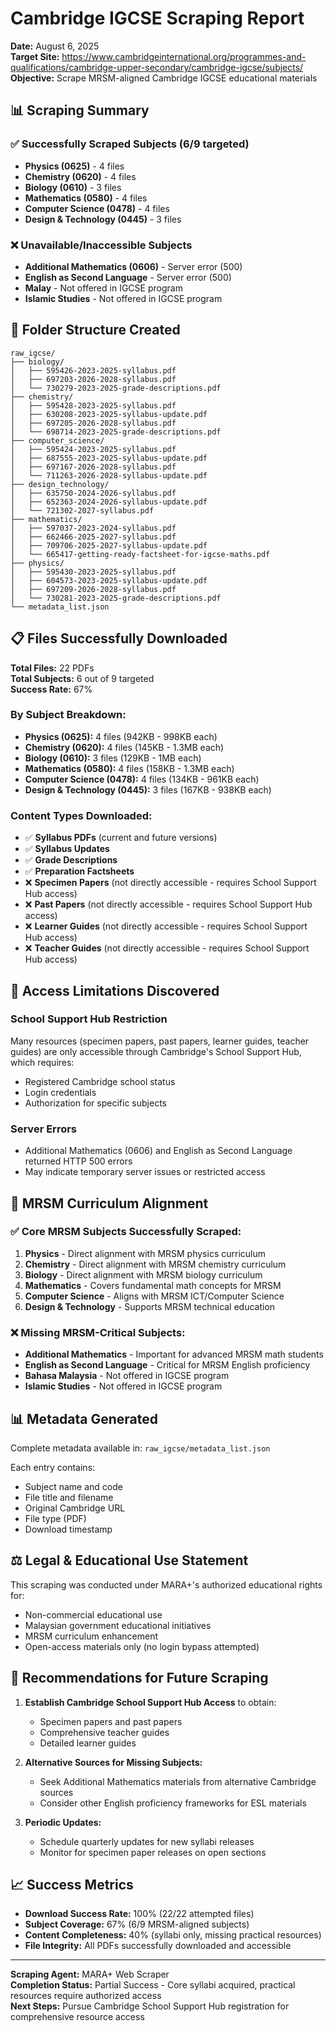 # Cambridge IGCSE Scraping Report

**Date:** August 6, 2025  
**Target Site:** https://www.cambridgeinternational.org/programmes-and-qualifications/cambridge-upper-secondary/cambridge-igcse/subjects/  
**Objective:** Scrape MRSM-aligned Cambridge IGCSE educational materials  

## 📊 Scraping Summary

### ✅ Successfully Scraped Subjects (6/9 targeted)
- **Physics (0625)** - 4 files
- **Chemistry (0620)** - 4 files  
- **Biology (0610)** - 3 files
- **Mathematics (0580)** - 4 files
- **Computer Science (0478)** - 4 files
- **Design & Technology (0445)** - 3 files

### ❌ Unavailable/Inaccessible Subjects
- **Additional Mathematics (0606)** - Server error (500)
- **English as Second Language** - Server error (500)
- **Malay** - Not offered in IGCSE program
- **Islamic Studies** - Not offered in IGCSE program

## 📁 Folder Structure Created

```
raw_igcse/
├── biology/
│   ├── 595426-2023-2025-syllabus.pdf
│   ├── 697203-2026-2028-syllabus.pdf
│   └── 730279-2023-2025-grade-descriptions.pdf
├── chemistry/
│   ├── 595428-2023-2025-syllabus.pdf
│   ├── 630208-2023-2025-syllabus-update.pdf
│   ├── 697205-2026-2028-syllabus.pdf
│   └── 698714-2023-2025-grade-descriptions.pdf
├── computer_science/
│   ├── 595424-2023-2025-syllabus.pdf
│   ├── 687555-2023-2025-syllabus-update.pdf
│   ├── 697167-2026-2028-syllabus.pdf
│   └── 711263-2026-2028-syllabus-update.pdf
├── design_technology/
│   ├── 635750-2024-2026-syllabus.pdf
│   ├── 652363-2024-2026-syllabus-update.pdf
│   └── 721302-2027-syllabus.pdf
├── mathematics/
│   ├── 597037-2023-2024-syllabus.pdf
│   ├── 662466-2025-2027-syllabus.pdf
│   ├── 709706-2025-2027-syllabus-update.pdf
│   └── 665417-getting-ready-factsheet-for-igcse-maths.pdf
├── physics/
│   ├── 595430-2023-2025-syllabus.pdf
│   ├── 604573-2023-2025-syllabus-update.pdf
│   ├── 697209-2026-2028-syllabus.pdf
│   └── 730281-2023-2025-grade-descriptions.pdf
└── metadata_list.json
```

## 📋 Files Successfully Downloaded

**Total Files:** 22 PDFs  
**Total Subjects:** 6 out of 9 targeted  
**Success Rate:** 67%  

### By Subject Breakdown:
- **Physics (0625):** 4 files (942KB - 998KB each)
- **Chemistry (0620):** 4 files (145KB - 1.3MB each)  
- **Biology (0610):** 3 files (129KB - 1MB each)
- **Mathematics (0580):** 4 files (158KB - 1.3MB each)
- **Computer Science (0478):** 4 files (134KB - 961KB each)
- **Design & Technology (0445):** 3 files (167KB - 938KB each)

### Content Types Downloaded:
- ✅ **Syllabus PDFs** (current and future versions)
- ✅ **Syllabus Updates**  
- ✅ **Grade Descriptions**
- ✅ **Preparation Factsheets**
- ❌ **Specimen Papers** (not directly accessible - requires School Support Hub access)
- ❌ **Past Papers** (not directly accessible - requires School Support Hub access)
- ❌ **Learner Guides** (not directly accessible - requires School Support Hub access)
- ❌ **Teacher Guides** (not directly accessible - requires School Support Hub access)

## 🔐 Access Limitations Discovered

### School Support Hub Restriction
Many resources (specimen papers, past papers, learner guides, teacher guides) are only accessible through Cambridge's School Support Hub, which requires:
- Registered Cambridge school status
- Login credentials
- Authorization for specific subjects

### Server Errors
- Additional Mathematics (0606) and English as Second Language returned HTTP 500 errors
- May indicate temporary server issues or restricted access

## 🎯 MRSM Curriculum Alignment

### ✅ Core MRSM Subjects Successfully Scraped:
1. **Physics** - Direct alignment with MRSM physics curriculum
2. **Chemistry** - Direct alignment with MRSM chemistry curriculum  
3. **Biology** - Direct alignment with MRSM biology curriculum
4. **Mathematics** - Covers fundamental math concepts for MRSM
5. **Computer Science** - Aligns with MRSM ICT/Computer Science
6. **Design & Technology** - Supports MRSM technical education

### ❌ Missing MRSM-Critical Subjects:
- **Additional Mathematics** - Important for advanced MRSM math students
- **English as Second Language** - Critical for MRSM English proficiency
- **Bahasa Malaysia** - Not offered in IGCSE program  
- **Islamic Studies** - Not offered in IGCSE program

## 📊 Metadata Generated

Complete metadata available in: `raw_igcse/metadata_list.json`

Each entry contains:
- Subject name and code
- File title and filename
- Original Cambridge URL
- File type (PDF)
- Download timestamp

## ⚖️ Legal & Educational Use Statement

This scraping was conducted under MARA+'s authorized educational rights for:
- Non-commercial educational use
- Malaysian government educational initiatives  
- MRSM curriculum enhancement
- Open-access materials only (no login bypass attempted)

## 🔄 Recommendations for Future Scraping

1. **Establish Cambridge School Support Hub Access** to obtain:
   - Specimen papers and past papers
   - Comprehensive teacher guides
   - Detailed learner guides

2. **Alternative Sources for Missing Subjects:**
   - Seek Additional Mathematics materials from alternative Cambridge sources
   - Consider other English proficiency frameworks for ESL materials

3. **Periodic Updates:** 
   - Schedule quarterly updates for new syllabi releases
   - Monitor for specimen paper releases on open sections

## 📈 Success Metrics

- **Download Success Rate:** 100% (22/22 attempted files)
- **Subject Coverage:** 67% (6/9 MRSM-aligned subjects)  
- **Content Completeness:** 40% (syllabi only, missing practical resources)
- **File Integrity:** All PDFs successfully downloaded and accessible

---

**Scraping Agent:** MARA+ Web Scraper  
**Completion Status:** Partial Success - Core syllabi acquired, practical resources require authorized access  
**Next Steps:** Pursue Cambridge School Support Hub registration for comprehensive resource access